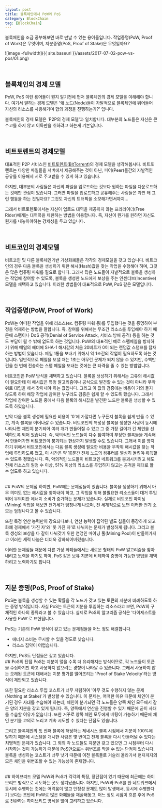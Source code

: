 ```yaml
---
layout: post
title: 블록체인에서 PoW와 PoS
category: BlockChain
tag: [BlockChain]
---
```


블록체인을 조금 공부해보면 바로 만날 수 있는 용어들입니다.
작업증명(PoW, Proof of Work)은 무엇이며, 지분증명(PoS, Proof of Stake)은 무엇일까요?

![image -fullwidth]({{ site.baseurl }}/assets/2017-07-02-pow-vs-pos/01.png)

<br>

## 블록체인의 경제 모델

PoW, PoS 이런 용어들이 뭔지 알기전에 먼저 블록체인의 경제 모델을 이해해야 합니다.
여기서 말하는 경제 모델은 '왜 노드(Node)들이 자발적으로 블록체인에 뛰어들어 자신의
리소스를 사용해가며 합의 과정을 진행하는가?' 입니다.

블록체인의 경제 모델은 'P2P의 경제 모델'과 일치합니다. 대부분의 노드들은 자신은
큰 수고를 하지 않고 이득만을 취하려고 하는게 기본입니다.

<br>

## 비트토렌트의 경제모델

대표적인 P2P 서비스인 [비트토렌트(BitTorrent)](http://www.bittorrent.com/lang/ko/)의
경제 모델을 생각해봅시다. 비트토렌트는 다양한 파일들을 서버에서 제공해주는 것이 아닌,
피어(Peer)들간의 자발적인 공유를 이용해서 서로 주고받을 수 있게 하고 있습니다.

하지만, 대부분의 사람들은 자신의 파일을 업로드하는 것보다 원하는 파일을 다운로드하는
것에만 관심이 있습니다. 그러면 파일을 업로드하고 공유해주는 사람들은 과연 왜 그런
행동을 하는 것일까요? 그것도 자신의 트래픽을 소모해가면서까지...

그래서 비트토렌토에서는 자신이 업로드 대역을 제공하지 않는 프리라이더(Free Rider)에게는
대역폭을 제한하는 방법을 이용합니다. 즉, 자신이 뭔가를 원하면 자신도 뭔가를 내놓아야하는
강제성을 두고 있습니다.

<br>

## 비트코인의 경제모델

비트코인 및 다른 블록체인기반 가상화폐들은 각각의 경제모델을 갖고 있습니다.
비트코인의 경우 다음 블록을 생성하기 위한 해시(Hash)값을 찾는 작업을 수행해야 하며,
그것은 많은 컴퓨팅 파워를 필요로 합니다. 그래서 많은 노드들이 자발적으로 블록을
생성하는 작업에 참여할 수 있도록, 블록을 생성한 노드에게 보상을 주는 인센티브(Incentive)
모델을 채택하고 있습니다. 이러한 방법들이 대표적으로 PoW, PoS 같은 모델입니다.

<br>

## 작업증명(PoW, Proof of Work)

PoW는 어떠한 작업을 위해 리소스(ex. 컴퓨팅 파워 등)를 투입했다는 것을 증명하여 부정을
억제하는 방법을 말합니다. 즉, 참여를 위해서는 무조건 리소스를 투입해야 하기 때문에
스팸이나 DoS 공격(Denial of Service Attack, 서비스 방해 공격) 등을 하는 것도 부담이
될 수 밖에 없도록 하는 것입니다. PoW의 대표적인 예로 스팸메일을 방지하기 위해 메일의
헤더에 SHA-1 해시값의 처음 20비트가 0이 되는 랜덤값 스탬프를 탑재하는 방법이 있습니다.
메일 1통을 보내기 위해서 약 1초간의 작업이 필요하도록 하는 것입니다. 일반적으로 메일을
보낼 때는 1초는 아무런 문제가 되지 않을 수 있지만, 수백만 건을 한 번에 전송하는
스팸 메일을 보내는 것에는 큰 타격을 줄 수 있는 방법입니다.

비트코인은 PoW 방식을 채택하고 있습니다. 블록을 생성하기 위해서는 고유의 해시값이
필요한데 이 해시값은 특정 알고리즘이나 공식으로 발견할 수 있는 것이 아니라 무작위로
대입을 해서 찾아내야 하는 값입니다. 그리고 이 값의 검증에는 비용이 거의 들지 않도록 하여
해당 작업에 참여한 누구라도 검증은 쉽게 할 수 있도록 했습니다.
그래서 작업에 참여한 노드들 중에서 다음 블록의 해시값을 발견한 노드만 블록을
생성할 수 있도록 하였습니다.

만약 다음 블록 생성에 필요한 비용이 '0'에 가깝다면 누구든지 블록을 쉽게 만들 수 있고,
계속 블록을 이어나갈 수 있습니다. 비트코인의 특성상 블록을 생성한 사람이
동시에 나타나면 체인이 분기되어 여러 개가 만들어질 수 있고 그 중 가장 길이가 긴 체인을
선택하도록 되어 있습니다. 즉, 악의적인 노드들이 다수 참여하여 부정한 블록들을
계속해서 만들어가면 비트코인이 붕괴되는 현상까지 발생할 수도 있습니다.
그래서 이를 방지하기 위해서 비트코인에서는 다음 블록 생성에 필요한 비용을
무작위 해시값을 찾는 작업에 투입하도록 했고, 이 시간은 약 10분간 전체 노드의 컴퓨터를
열심히 돌려야 획득할 수 있도록 정했습니다. 즉, 악의적인 노드들이 비트코인 네트워크를
붕괴시키려고 해도 전체 리소스의 일정 수 이상, 51% 이상의 리소스를 투입하지 않고는
공격을 제대로 할 수 없도록 하고 있습니다.

<br>
## PoW의 문제점
하지만, PoW에는 문제점들이 있습니다. 블록을 생성하기 위해서 아무 의미도 없는
해시값을 찾아내야 하고, 그 작업을 위해 불필요한 리소스들이 대거 투입되어 무의미한
에너지 소비가 증가하는 문제가 있습니다. 실제로 비트코인 마이닝(Mining) 작업을 해보면
전기세가 엄청나게 나오며, 전 세계적으로 보면 이러한 전기 소모는 엄청나다고 볼 수 있습니다.

또한 특정 연산 능력만이 강요되다보니, 연산 능력이 집약된 별도 칩들이 등장하게 되고
화폐 경제에서 '가진 자'와 '못 가진 자'로 나눠지는 문제가 발생하게 됩니다.
그리고 블록 생성의 보상을 다 같이 나눠갖기 위한 연맹인 마이닝 풀(Mining Pool)이
만들어가지고 이러한 세력 나눔은 더더욱 강화되어버렸습니다.

이러한 문제점들 때문에 다른 가상 화폐들에서는 새로운 형태의 PoW 알고리즘을 찾아내려고
노력을 하기도 하며, PoS 같은 보유 지분에 비례하여 증명이 가능한 방법을 채택하려고 노력하기도 합니다.

<br>

## 지분 증명(PoS, Proof of Stake)
PoS는 블록을 생성할 수 있는 확률을 각 노드가 갖고 있는 토큰의 지분에 비례하도록 하는
증명 방식입니다. 사실 PoS는 토큰의 지분을 투입하는 리소스라고 보면, PoW의 구체적인
하나의 종류라고 볼 수 있습니다. 실제로 PoS의 알고리즘 공식은 '다이제스트를 사용한 PoW'로 표현됩니다.

PoS는 기존의 PoW 방식이 갖고 있는 문제점들을 어느 정도 해결합니다.
<ul>
 	<li>에너지 소비는 무시할 수 있을 정도로 낮습니다.</li>
 	<li>리소스 집약이 어렵습니다.</li>
</ul>
하지만, PoS도 단점들은 갖고 있습니다.

<br>
## PoS의 단점
PoS는 지분이 많을 수록 더 유리해지는 방식이므로, 각 노드들이 토큰을 수집하기만 하고
사용하지 않으려는 경향이 나타날 수 있습니다. 그래서 사용하지 않는 오래된 토큰에 대해서는
지분 평가를 떨어뜨리는 'Proof of Stake Velocity'라는 방식이 제안되고 있습니다.

또한 필요한 리소스 투입 코스트가 너무 저렴하여 '아무 것도 수행하지 않는 문제(Nothing at Stake)'가
발생할 수 있습니다. 이 문제는, 어떠한 이유 때문에 체인이 분기된 경우 사태를 수습해야 하는데,
체인이 분기되면 각 노드들은 양쪽 체인 모두에서 같은 양의 지분을 갖고 있게 됩니다.
즉, 양쪽에서 연산을 진행할 수 있기 때문에 굳이 사태를 수습할 이유가 없습니다.
또한 거꾸로 양쪽 체인 모두에게 베팅이 가능하기 때문에 체인 분기를 고의로 노리고 계속
시도할 수 있다는 단점도 있습니다.

그리고 블록체인의 첫 번째 블록에 해당하는 제네시스 블록 시점에서 지분이 100%에 달하기 때문에
시스템을 개시한 사람은 몇 번이고 전체 블록을 다시 만들어낼 수 있다는 치명적인 문제가 있습니다.
그 외의 각 노드들도 지분만 갖고 있으면 그 시점부터 다시 시작하는 것이 가능하기 때문에
PoS만으로는 위변조를 막을 수 없는 단점이 있습니다. 블록을 생성하는 코스트가
너무 낮기 때문에 이전 블록들로 거슬러 올라가서 현재까지의 모든 체인을 위변조할 수
있는 가능성이 존재합니다.

<br>
## 하이브리드 모델
PoW와 PoS가 각각의 특징, 장단점이 있기 때문에 최근에는 하이브리드 방식으로 시도하는 곳도
생겨났습니다. 하지만, PoW와 PoS를 한 네트워크에서 동시에 수행하는 것에는 어려움이 많고
안정성 문제도 많이 발생해서, 동시에 수행한다기 보다는 초반에 PoW로 많은 화폐들을 채굴해놓고,
어느 정도 시점이 흐른 후에 PoS로 전환하는 하이브리드 방식을 많이 고려하고 있습니다.
